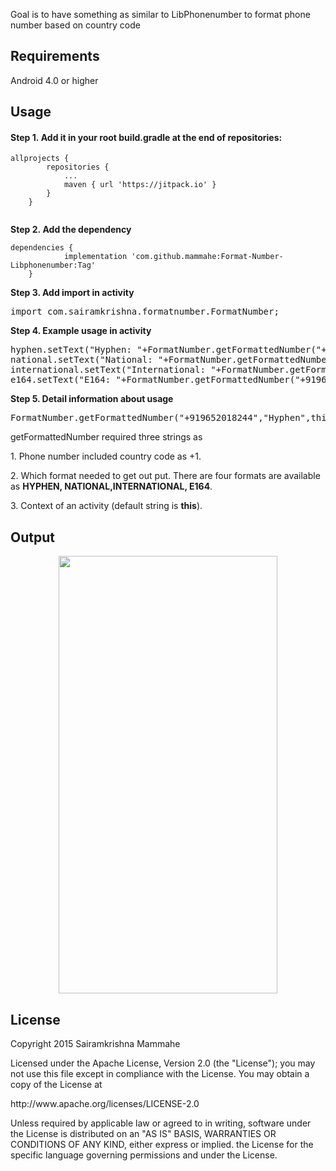 <p>Goal is to have something as similar to LibPhonenumber to format phone number based on country code</p>
<h2><strong>Requirements</strong></h2>
<p>Android 4.0 or higher&nbsp;</p>
<h2><strong> Usage</strong></h2>
<h4><strong>Step 1.&nbsp;</strong>Add it in your root build.gradle at the end of repositories:</h4>
<pre class="kode language-css code-toolbar"><code class=" kode language-css"><span class="token selector">allprojects</span> <span class="token punctuation">{</span>
		<span class="token selector">repositories</span> <span class="token punctuation">{</span>
			<span class="token selector">...
			maven</span> <span class="token punctuation">{</span> url <span class="token string">'https://jitpack.io'</span> <span class="token punctuation">}</span>
		<span class="token punctuation">}</span>
	<span class="token punctuation">}<br /><br /></span></code></pre>
<p><strong>Step 2.&nbsp;Add the dependency</strong></p>
<pre class="kode code-toolbar  language-css"><code id="depCodeGradle" class=" kode  language-css"><span class="token selector">dependencies</span> <span class="token punctuation">{</span>
	        implementation <span class="token string">'com.github.mammahe:Format-Number-Libphonenumber:Tag'</span>
	<span class="token punctuation">}</span></code></pre>
<p><strong>Step 3. Add import in activity</strong></p>
<pre>import com.sairamkrishna.formatnumber.FormatNumber;</pre>
<p><strong>Step 4. Example usage in activity</strong></p>
<pre>hyphen.setText("Hyphen: "+FormatNumber.getFormattedNumber("+919652018244","Hyphen",this));<br />national.setText("National: "+FormatNumber.getFormattedNumber("+919652018244","National",this));<br />international.setText("International: "+FormatNumber.getFormattedNumber("+919652018244","International",this));<br />e164.setText("E164: "+FormatNumber.getFormattedNumber("+919652018244","E164",this));</pre>
<p><strong>Step 5. Detail information about usage</strong></p>
<pre>FormatNumber.getFormattedNumber("+919652018244","Hyphen",this);</pre>
<p>getFormattedNumber required three strings as&nbsp;</p>
<p>1. Phone number included country code as +1.</p>
<p>2. Which format needed to get out put. There are four formats are available as <strong>HYPHEN, NATIONAL,INTERNATIONAL, E164</strong>.<strong>&nbsp;</strong></p>
<p>3. Context of an activity (default string is <strong>this</strong>).</p>
<h2>Output</h2>
<p><img style="display: block; margin-left: auto; margin-right: auto;" src="https://user-images.githubusercontent.com/39652440/61815603-3f19d480-ae68-11e9-8360-4e2aeb276823.png" alt="" width="350" height="700" /></p>
<h2>License</h2>
<p>Copyright 2015 Sairamkrishna Mammahe</p>
<p>Licensed under the Apache License, Version 2.0 (the "License"); you may not use this file except in compliance with the License. You may obtain a copy of the License at</p>
<p>http://www.apache.org/licenses/LICENSE-2.0</p>
<p>Unless required by applicable law or agreed to in writing, software under the License is distributed on an "AS IS" BASIS, WARRANTIES OR CONDITIONS OF ANY KIND, either express or implied. the License for the specific language governing permissions and under the License.</p>
